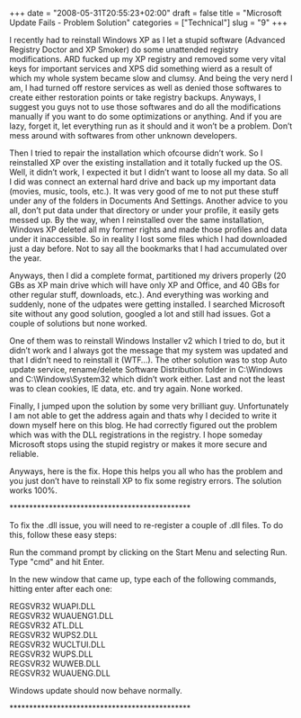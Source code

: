 +++
date = "2008-05-31T20:55:23+02:00"
draft = false
title = "Microsoft Update Fails - Problem Solution"
categories = ["Technical"]
slug = "9"
+++

<p>I recently had to reinstall Windows XP as I let a stupid software (Advanced Registry Doctor and XP Smoker) do some unattended registry modifications. ARD fucked up my XP registry and removed some very vital keys for important services and XPS did something wierd as a result of which my whole system became slow and clumsy. And being the very nerd I am, I had turned off restore services as well as denied those softwares to create either restoration points or take registry backups. Anyways, I suggest you guys not to use those softwares and do all the modifications manually if you want to do some optimizations or anything. And if you are lazy, forget it, let everything run as it should and it won&#8217;t be a problem. Don&#8217;t mess around with softwares from other unknown developers.</p>
	<p>Then I tried to repair the installation which ofcourse didn&#8217;t work. So I reinstalled XP over the existing installation and it totally fucked up the OS. Well, it didn&#8217;t work, I expected it but I didn&#8217;t want to loose all my data. So all I did was connect an external hard drive and back up my important data (movies, music, tools, etc.). It was very good of me to not put these stuff under any of the folders in Documents And Settings. Another advice to you all, don&#8217;t put data under that directory or under your profile, it easily gets messed up. By the way, when I reinstalled over the same installation, Windows XP deleted all my former rights and made those profiles and data under it inaccessible. So in reality I lost some files which I had downloaded just a day before. Not to say all the bookmarks that I had accumulated over the year.</p>
	<p>Anyways, then I did a complete format, partitioned my drivers properly (20 GBs as XP main drive which will have only XP and Office, and 40 GBs for other regular stuff, downloads, etc.). And everything was working and suddenly, none of the udpates were getting installed. I searched Microsoft site without any good solution, googled a lot and still had issues. Got a couple of solutions but none worked. </p>
	<p>One of them was to reinstall Windows Installer v2 which I tried to do, but it didn&#8217;t work and I always got the message that my system was updated and that I didn&#8217;t need to reinstall it (WTF&#8230;). The other solution was to stop Auto update service, rename/delete Software Distribution folder in C:\Windows and C:\Windows\System32 which didn&#8217;t work either. Last and not the least was to clean cookies, IE data, etc. and try again. None worked.</p>
	<p>Finally, I jumped upon the solution by some very brilliant guy. Unfortunately I am not able to get the address again and thats why I decided to write it down myself here on this blog. He had correctly figured out the problem which was with the DLL registrations in the registry. I hope someday Microsoft stops using the stupid registry or makes it more secure and reliable.</p>
	<p>Anyways, here is the fix. Hope this helps you all who has the problem and you just don&#8217;t have to reinstall XP to fix some registry errors. The solution works 100%.</p>
	<p>**********************************************</p>
	<p>To fix the .dll issue, you will need to re-register a couple of .dll files. To do this, follow these easy steps:</p>
	<p>Run the command prompt by clicking on the Start Menu and selecting Run. Type &quot;cmd&quot; and hit Enter. </p>
	<p>In the new window that came up, type each of the following commands, hitting enter after each one: </p>
	<p>REGSVR32 WUAPI.DLL <br />REGSVR32 WUAUENG1.DLL <br />REGSVR32 ATL.DLL <br />REGSVR32 WUPS2.DLL <br />REGSVR32 WUCLTUI.DLL <br />REGSVR32 WUPS.DLL <br />REGSVR32 WUWEB.DLL <br />REGSVR32 WUAUENG.DLL </p>
	<p>Windows update should now behave normally.</p>
	<p>**********************************************</p>
